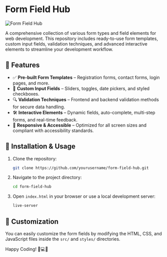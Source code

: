 # Form Field Hub

![Form Field Hub](https://via.placeholder.com/1000x300?text=Form+Field+Hub)

A comprehensive collection of various form types and field elements for web development. This repository includes ready-to-use form templates, custom input fields, validation techniques, and advanced interactive elements to streamline your development workflow.

## 🚀 Features

- ✅ **Pre-built Form Templates** – Registration forms, contact forms, login pages, and more.
- 🎨 **Custom Input Fields** – Sliders, toggles, date pickers, and styled checkboxes.
- 🔍 **Validation Techniques** – Frontend and backend validation methods for secure data handling.
- 🛠 **Interactive Elements** – Dynamic fields, auto-complete, multi-step forms, and real-time feedback.
- 📱 **Responsive & Accessible** – Optimized for all screen sizes and compliant with accessibility standards.

## 📌 Installation & Usage

1. Clone the repository:
   ```sh
   git clone https://github.com/yourusername/form-field-hub.git
   ```
2. Navigate to the project directory:
   ```sh
   cd form-field-hub
   ```
3. Open `index.html` in your browser or use a local development server:
   ```sh
   live-server
   ```

## 🔧 Customization

You can easily customize the form fields by modifying the HTML, CSS, and JavaScript files inside the `src/` and `styles/` directories.

Happy Coding! 🎨💻🚀

